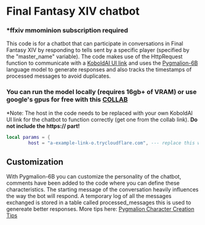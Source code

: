# Final Fantasy XIV chatbot
### *ffxiv mmominion subscription required
This code is for a chatbot that can participate in conversations in Final Fantasy XIV by responding to tells sent by a specific player (specified by the "master_name" variable). The code makes use of the HttpRequest function to communicate with a [KoboldAI UI link](https://github.com/KoboldAI/KoboldAI-Client) and uses the [Pygmalion-6B](https://huggingface.co/PygmalionAI) language model to generate responses and also tracks the timestamps of processed messages to avoid duplicates.


### You can run the model locally (requires 16gb+ of VRAM) or use google's gpus for **free** with **this [COLLAB](https://colab.research.google.com/drive/1ZvYq4GmjfsyIkcTQcrBhSFXs8vQLLMAS)** 

*Note: The host in the code needs to be replaced with your own KoboldAI UI link for the chatbot to function correctly (get one from the collab link). **Do not include the https:// part!**
```lua
local params = {
        host = "a-example-link-o.trycloudflare.com", --- replace this with your cloudflare link https://colab.research.google.com/drive/1ZvYq4GmjfsyIkcTQcrBhSFXs8vQLLMAS
```

## Customization
With Pygmalion-6B you can customize the personality of the chatbot, comments have been added to the code where you can define these characteristics. The starting message of the conversation heavily influences the way the bot will respond. A temporary log of all the messages exchanged is stored in a table called processed_messages this is used to genereate better responses. More tips here: [Pygmalion Character Creation Tips](https://rentry.org/PygTips)


